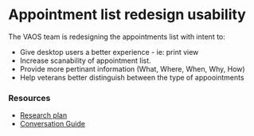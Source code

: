# Appointment list redesign usability 
The VAOS team is redesigning the appointments list with intent to:

* Give desktop users a better experience - ie: print view
* Increase scanability of appointment list.
* Provide more pertinant information (What, Where, When, Why, How)
* Help veterans better distinguish between the type of appoointments


### Resources
* [Research plan](research-plan.md)
* [Conversation Guide](conversation-guide.md)
